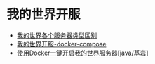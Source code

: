 # 我的世界开服
- [我的世界各个服务器类型区别](./我的世界各个服务器类型区别.md)
- [我的世界开服-docker-compose](./我的世界开服-docker-compose.md)
- [使用Docker一键开启我的世界服务器[java/基岩]](./使用Docker一键开启我的世界服务器.md)
